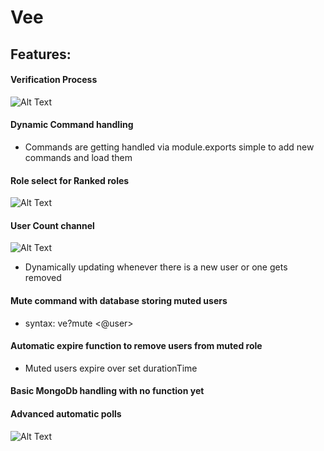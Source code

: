 # Vee
## Features:
#### Verification Process
![Alt Text](https://cdn.discordapp.com/attachments/808474262733586443/808483412980662322/unknown.png)
#### Dynamic Command handling
- Commands are getting handled via module.exports simple to add new commands and load them
#### Role select for Ranked roles
![Alt Text](https://cdn.discordapp.com/attachments/808474262733586443/808483349650735154/unknown.png)
#### User Count channel
![Alt Text](https://cdn.discordapp.com/attachments/808474262733586443/808483957338931220/unknown.png)
- Dynamically updating whenever there is a new user or one gets removed
#### Mute command with database storing muted users
- syntax: ve?mute <@user> <duration> <durationType>
#### Automatic expire function to remove users from muted role
- Muted users expire over set durationTime
#### Basic MongoDb handling with no function yet

#### Advanced automatic polls
![Alt Text](https://cdn.discordapp.com/attachments/808474262733586443/808474275446521876/unknown.png)
